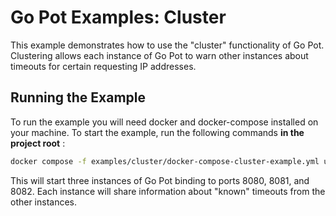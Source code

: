 # Go Pot Examples: Cluster
This example demonstrates how to use the "cluster" functionality of Go Pot. Clustering allows each instance of Go Pot to warn other instances about timeouts for certain requesting IP addresses. 

## Running the Example
To run the example you will need docker and docker-compose installed on your machine.
To start the example, run the following commands **in the project root** :
```bash
docker compose -f examples/cluster/docker-compose-cluster-example.yml up
```

This will start three instances of Go Pot binding to ports 8080, 8081, and 8082. Each instance will share information about "known" timeouts from the other instances.
